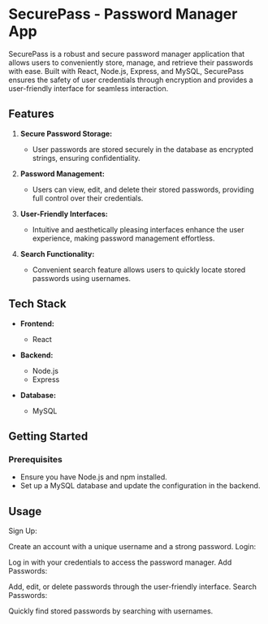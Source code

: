 # SecurePass - Password Manager App

SecurePass is a robust and secure password manager application that allows users to conveniently store, manage, and retrieve their passwords with ease. Built with React, Node.js, Express, and MySQL, SecurePass ensures the safety of user credentials through encryption and provides a user-friendly interface for seamless interaction.

## Features

1. **Secure Password Storage:**
   - User passwords are stored securely in the database as encrypted strings, ensuring confidentiality.

2. **Password Management:**
   - Users can view, edit, and delete their stored passwords, providing full control over their credentials.

3. **User-Friendly Interfaces:**
   - Intuitive and aesthetically pleasing interfaces enhance the user experience, making password management effortless.

4. **Search Functionality:**
   - Convenient search feature allows users to quickly locate stored passwords using usernames.

## Tech Stack

- **Frontend:**
  - React

- **Backend:**
  - Node.js
  - Express

- **Database:**
  - MySQL

## Getting Started

### Prerequisites

- Ensure you have Node.js and npm installed.
- Set up a MySQL database and update the configuration in the backend.

## Usage

Sign Up:

Create an account with a unique username and a strong password.
Login:

Log in with your credentials to access the password manager.
Add Passwords:

Add, edit, or delete passwords through the user-friendly interface.
Search Passwords:

Quickly find stored passwords by searching with usernames.

